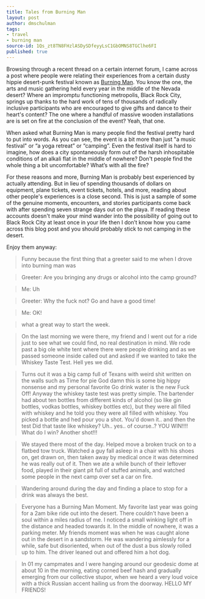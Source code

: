 ```yaml
---
title: Tales from Burning Man
layout: post
author: dmschulman
tags:
- travel
- burning man
source-id: 1Qs_zt8TN8FHzlASDySDfeyyLsC1GbOMNS8TGClhe6FI
published: true
---
```

Browsing through a recent thread on a certain internet forum, I came across a post where people were relating their experiences from a certain dusty hippie desert-punk festival known as [Burning Man](https://burningman.org/). You know the one, the arts and music gathering held every year in the middle of the Nevada desert? Where an impromptu functioning metropolis, Black Rock City, springs up thanks to the hard work of tens of thousands of radically inclusive participants who are encouraged to give gifts and dance to their heart's content? The one where a handful of massive wooden installations are is set on fire at the conclusion of the event? Yeah, that one.

When asked what Burning Man is many people find the festival pretty hard to put into words. As you can see, the event is a bit more than just "a music festival" or “a yoga retreat” or “camping”. Even the festival itself is hard to imagine, how does a city spontaneously form out of the harsh inhospitable conditions of an alkali flat in the middle of nowhere? Don't people find the whole thing a bit uncomfortable? What’s with all the fire?

For these reasons and more, Burning Man is probably best experienced by actually attending. But in lieu of spending thousands of dollars on equipment, plane tickets, event tickets, hotels, and more, reading about other people's experiences is a close second. This is just a sample of some of the genuine moments, encounters, and stories participants come back with after spending seven strange days out on the playa. If reading these accounts doesn't make your mind wander into the possibility of going out to Black Rock City at least once in your life then I don’t know how you came across this blog post and you should probably stick to not camping in the desert.

Enjoy them anyway:

> Funny because the first thing that a greeter said to me when I drove into burning man was

> Greeter: Are you bringing any drugs or alcohol into the camp ground?

> Me: Uh

> Greeter: Why the fuck not? Go and have a good time!

> Me: OK!

> what a great way to start the week.

> On the last morning we were there, my friend and I went out for a ride just to see what we could find, no real destination in mind. We rode past a big ole white tent where there were people drinking and as we passed someone inside called out and asked if we wanted to take the Whiskey Taste Test. Hell yes we did.

>Turns out it was a big camp full of Texans with weird shit written on the walls such as Time for pie God damn this is some big hippy nonsense and my personal favorite Go drink water is the new Fuck Off! Anyway the whiskey taste test was pretty simple. The bartender had about ten bottles from different kinds of alcohol (so like gin bottles, vodkas bottles, whiskey bottles etc), but they were all filled with whiskey and he told you they were all filled with whiskey. You picked a bottle and hed pour you a shot. You'd down it.. and then the test Did that taste like whiskey? Uh.. yes.. of course..? YOU WIN!!!! What do I win? Another shot!!!

> We stayed there most of the day. Helped move a broken truck on to a flatbed tow truck. Watched a guy fall asleep in a chair with his shoes on, get drawn on, then taken away by medical once it was determined he was really out of it. Then we ate a while bunch of their leftover food, played in their giant pit full of stuffed animals, and watched some people in the next camp over set a car on fire.

> Wandering around during the day and finding a place to stop for a drink was always the best.

> Everyone has a Burning Man Moment. My favorite last year was going for a 2am bike ride out into the desert. There couldn't have been a soul within a miles radius of me. I noticed a small winking light off in the distance and headed towards it. In the middle of nowhere, it was a parking meter. My friends moment was when he was caught alone out in the desert in a sandstorm. He was wandering aimlessly for a while, safe but disoriented, when out of the dust a bus slowly rolled up to him. The driver leaned out and offered him a hot dog.

> In 01 my campmates and I were hanging around our geodesic dome at about 10 in the morning, eating corned beef hash and gradually emerging from our collective stupor, when we heard a very loud voice with a thick Russian accent hailing us from the doorway. HELLO MY FRIENDS!

